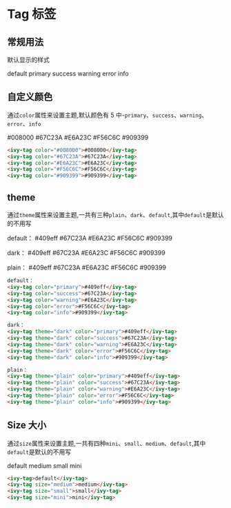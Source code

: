 # Tag 标签

## 常规用法

默认显示的样式

<ivy-tag>default</ivy-tag>
<ivy-tag color="primary">primary</ivy-tag>
<ivy-tag color="success">success</ivy-tag>
<ivy-tag color="warning">warning</ivy-tag>
<ivy-tag color="error">error</ivy-tag>
<ivy-tag color="info">info</ivy-tag>


## 自定义颜色

通过`color`属性来设置主题,默认颜色有 5 中-`primary`、`success`、`warning`、`error`、`info`

<ivy-tag color="#008000">#008000</ivy-tag>
<ivy-tag color="#67C23A">#67C23A</ivy-tag>
<ivy-tag color="#E6A23C">#E6A23C</ivy-tag>
<ivy-tag color="#F56C6C">#F56C6C</ivy-tag>
<ivy-tag color="#909399">#909399</ivy-tag>

```html
<ivy-tag color="#008000">#008000</ivy-tag>
<ivy-tag color="#67C23A">#67C23A</ivy-tag>
<ivy-tag color="#E6A23C">#E6A23C</ivy-tag>
<ivy-tag color="#F56C6C">#F56C6C</ivy-tag>
<ivy-tag color="#909399">#909399</ivy-tag>
```

## theme

通过`theme`属性来设置主题,一共有三种`plain`、`dark`、`default`,其中`default`是默认的不用写

default：
<ivy-tag color="primary">#409eff</ivy-tag>
<ivy-tag color="success">#67C23A</ivy-tag>
<ivy-tag color="warning">#E6A23C</ivy-tag>
<ivy-tag color="error">#F56C6C</ivy-tag>
<ivy-tag color="info">#909399</ivy-tag>

dark：
<ivy-tag theme="dark" color="primary">#409eff</ivy-tag>
<ivy-tag theme="dark" color="success">#67C23A</ivy-tag>
<ivy-tag theme="dark" color="warning">#E6A23C</ivy-tag>
<ivy-tag theme="dark" color="error">#F56C6C</ivy-tag>
<ivy-tag theme="dark" color="info">#909399</ivy-tag>

plain：
<ivy-tag theme="plain" color="primary">#409eff</ivy-tag>
<ivy-tag theme="plain" color="success">#67C23A</ivy-tag>
<ivy-tag theme="plain" color="warning">#E6A23C</ivy-tag>
<ivy-tag theme="plain" color="error">#F56C6C</ivy-tag>
<ivy-tag theme="plain" color="info">#909399</ivy-tag>

```html
default：
<ivy-tag color="primary">#409eff</ivy-tag>
<ivy-tag color="success">#67C23A</ivy-tag>
<ivy-tag color="warning">#E6A23C</ivy-tag>
<ivy-tag color="error">#F56C6C</ivy-tag>
<ivy-tag color="info">#909399</ivy-tag>

dark：
<ivy-tag theme="dark" color="primary">#409eff</ivy-tag>
<ivy-tag theme="dark" color="success">#67C23A</ivy-tag>
<ivy-tag theme="dark" color="warning">#E6A23C</ivy-tag>
<ivy-tag theme="dark" color="error">#F56C6C</ivy-tag>
<ivy-tag theme="dark" color="info">#909399</ivy-tag>

plain：
<ivy-tag theme="plain" color="primary">#409eff</ivy-tag>
<ivy-tag theme="plain" color="success">#67C23A</ivy-tag>
<ivy-tag theme="plain" color="warning">#E6A23C</ivy-tag>
<ivy-tag theme="plain" color="error">#F56C6C</ivy-tag>
<ivy-tag theme="plain" color="info">#909399</ivy-tag>
```

## Size 大小

通过`size`属性来设置主题,一共有四种`mini`、`small`、`medium`、`default`,其中`default`是默认的不用写

<ivy-tag>default</ivy-tag>
<ivy-tag size="medium">medium</ivy-tag>
<ivy-tag size="small">small</ivy-tag>
<ivy-tag size="mini">mini</ivy-tag>

```html
<ivy-tag>default</ivy-tag>
<ivy-tag size="medium">medium</ivy-tag>
<ivy-tag size="small">small</ivy-tag>
<ivy-tag size="mini">mini</ivy-tag>
```
